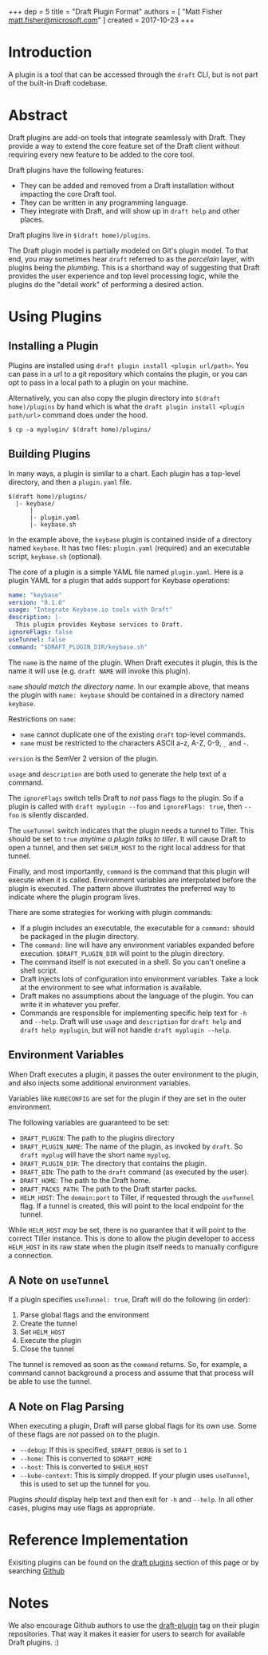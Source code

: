 +++
dep = 5
title = "Draft Plugin Format"
authors = [ "Matt Fisher <matt.fisher@microsoft.com>" ]
created = 2017-10-23
+++

# Introduction

A plugin is a tool that can be accessed through the `draft` CLI, but is not part of the built-in Draft codebase.

# Abstract

Draft plugins are add-on tools that integrate seamlessly with Draft. They provide a way to extend the core feature set of the Draft client without requiring every new feature to be added to the core tool.

Draft plugins have the following features:

- They can be added and removed from a Draft installation without impacting the core Draft tool.
- They can be written in any programming language.
- They integrate with Draft, and will show up in `draft help` and other places.

Draft plugins live in `$(draft home)/plugins`.

The Draft plugin model is partially modeled on Git's plugin model. To that end, you may sometimes hear `draft` referred to as the _porcelain_ layer, with plugins being the _plumbing_. This is a shorthand way of suggesting that Draft provides the user experience and top level processing logic, while the plugins do the "detail work" of performing a desired action.

# Using Plugins

## Installing a Plugin

Plugins are installed using `draft plugin install <plugin url/path>`. You can pass in a url to a git repository which contains the plugin, or you can opt to pass in a local path to a plugin on your machine.

Alternatively, you can also copy the plugin directory into `$(draft home)/plugins` by hand which is what the `draft plugin install <plugin path/url>` command does under the hood.

```shell
$ cp -a myplugin/ $(draft home)/plugins/
```

## Building Plugins

In many ways, a plugin is similar to a chart. Each plugin has a top-level directory, and then a `plugin.yaml` file.

```shell
$(draft home)/plugins/
  |- keybase/
      |
      |- plugin.yaml
      |- keybase.sh

```

In the example above, the `keybase` plugin is contained inside of a directory named `keybase`. It has two files: `plugin.yaml` (required) and an executable script, `keybase.sh` (optional).

The core of a plugin is a simple YAML file named `plugin.yaml`. Here is a plugin YAML for a plugin that adds support for Keybase operations:

```yaml
name: "keybase"
version: "0.1.0"
usage: "Integrate Keybase.io tools with Draft"
description: |-
  This plugin provides Keybase services to Draft.
ignoreFlags: false
useTunnel: false
command: "$DRAFT_PLUGIN_DIR/keybase.sh"
```

The `name` is the name of the plugin. When Draft executes it plugin, this is the name it will use (e.g. `draft NAME` will invoke this plugin).

_`name` should match the directory name._ In our example above, that means the plugin with `name: keybase` should be contained in a directory named `keybase`.

Restrictions on `name`:

- `name` cannot duplicate one of the existing `draft` top-level commands.
- `name` must be restricted to the characters ASCII a-z, A-Z, 0-9, `_` and `-`.

`version` is the SemVer 2 version of the plugin.

`usage` and `description` are both used to generate the help text of a command.

The `ignoreFlags` switch tells Draft to _not_ pass flags to the plugin. So if a plugin is called with `draft myplugin --foo` and `ignoreFlags: true`, then `--foo` is silently discarded.

The `useTunnel` switch indicates that the plugin needs a tunnel to Tiller. This should be set to `true` _anytime a plugin talks to tiller_. It will cause Draft to open a tunnel, and then set `$HELM_HOST` to the right local address for that tunnel.

Finally, and most importantly, `command` is the command that this plugin will execute when it is called. Environment variables are interpolated before the plugin is executed. The pattern above illustrates the preferred way to indicate where the plugin program lives.

There are some strategies for working with plugin commands:

- If a plugin includes an executable, the executable for a `command:` should be
  packaged in the plugin directory.
- The `command:` line will have any environment variables expanded before
  execution. `$DRAFT_PLUGIN_DIR` will point to the plugin directory.
- The command itself is not executed in a shell. So you can't oneline a shell script.
- Draft injects lots of configuration into environment variables. Take a look at
  the environment to see what information is available.
- Draft makes no assumptions about the language of the plugin. You can write it
  in whatever you prefer.
- Commands are responsible for implementing specific help text for `-h` and `--help`.
  Draft will use `usage` and `description` for `draft help` and `draft help myplugin`,
  but will not handle `draft myplugin --help`.

## Environment Variables

When Draft executes a plugin, it passes the outer environment to the plugin, and also injects some additional environment variables.

Variables like `KUBECONFIG` are set for the plugin if they are set in the outer environment.

The following variables are guaranteed to be set:

- `DRAFT_PLUGIN`: The path to the plugins directory
- `DRAFT_PLUGIN_NAME`: The name of the plugin, as invoked by `draft`. So
  `draft myplug` will have the short name `myplug`.
- `DRAFT_PLUGIN_DIR`: The directory that contains the plugin.
- `DRAFT_BIN`: The path to the `draft` command (as executed by the user).
- `DRAFT_HOME`: The path to the Draft home.
- `DRAFT_PACKS_PATH`: The path to the Draft starter packs.
- `HELM_HOST`: The `domain:port` to Tiller, if requested through the `useTunnel` flag.
  If a tunnel is created, this will point to the local endpoint for the tunnel.

While `HELM_HOST` _may_ be set, there is no guarantee that it will point to the correct Tiller instance. This is done to allow the plugin developer to access `HELM_HOST` in its raw state when the plugin itself needs to manually configure a connection.

## A Note on `useTunnel`

If a plugin specifies `useTunnel: true`, Draft will do the following (in order):

1. Parse global flags and the environment
1. Create the tunnel
1. Set `HELM_HOST`
1. Execute the plugin
1. Close the tunnel

The tunnel is removed as soon as the `command` returns. So, for example, a command cannot background a process and assume that that process will be able to use the tunnel.

## A Note on Flag Parsing

When executing a plugin, Draft will parse global flags for its own use. Some of these flags are _not_ passed on to the plugin.

- `--debug`: If this is specified, `$DRAFT_DEBUG` is set to `1`
- `--home`: This is converted to `$DRAFT_HOME`
- `--host`: This is converted to `$HELM_HOST`
- `--kube-context`: This is simply dropped. If your plugin uses `useTunnel`, this is used to set up the tunnel for you.

Plugins _should_ display help text and then exit for `-h` and `--help`. In all other cases, plugins may use flags as appropriate.

# Reference Implementation

Exisiting plugins can be found on the [draft plugins](#draft-plugins) section of this page or by searching [Github](https://github.com/search?q=topic%3Adraft-plugin&type=Repositories)

# Notes

We also encourage Github authors to use the [draft-plugin](https://github.com/search?q=topic%3Adraft-plugin&type=Repositories) tag on their plugin repositories. That way it makes it easier for users to search for available Draft plugins. :)
